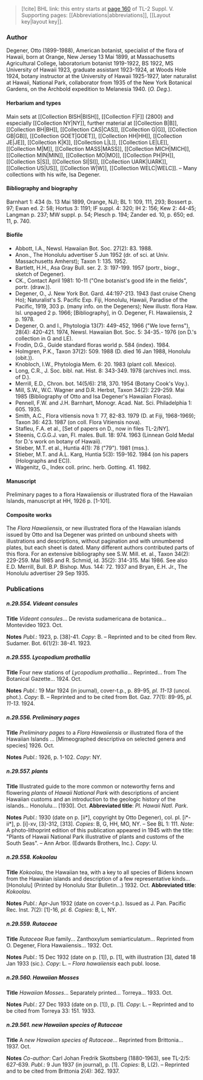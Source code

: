 > [!cite] BHL link: this entry starts at [page 160](https://www.biodiversitylibrary.org/item/103833#page/172/mode/1up) of TL-2 Suppl. V.
> Supporting pages: [[Abbreviations|abbreviations]], [[Layout key|layout key]].

### Author

Degener, Otto (1899-1988), American botanist, specialist of the flora of Hawaii, born at Orange, New Jersey 13 Mai 1899, at Massachusetts Agricultural College, laboratorium botanist 1919-1922, BS 1922, MS University of Hawaii 1923, graduate assistant 1923-1924, at Woods Hole 1924, botany instructor at the University of Hawaii 1925-1927, later naturalist at Hawaii, National Park, collaborator from 1935 of the New York Botanical Gardens, on the Archbold expedition to Melanesia 1940. (*O. Deg.*).

#### Herbarium and types

Main sets at [[Collection BISH|BISH]], [[Collection F|F]] (2800) and especially [[Collection NY|NY]], further material at [[Collection B|B]], [[Collection BH|BH]], [[Collection CAS|CAS]], [[Collection G|G]], [[Collection GB|GB]], [[Collection GOET|GOET]], [[Collection HH|HH]], [[Collection JE|JE]], [[Collection K|K]], [[Collection L|L]], [[Collection LE|LE]], [[Collection M|M]], [[Collection MASS|MASS]], [[Collection MICH|MICH]], [[Collection MIN|MIN]], [[Collection MO|MO]], [[Collection PH|PH]], [[Collection S|S]], [[Collection SI|SI]], [[Collection UARK|UARK]], [[Collection US|US]], [[Collection W|W]], [[Collection WELC|WELC]]. – Many collections with his wife, Isa Degener.

#### Bibliography and biography

Barnhart 1: 434 (b. 13 Mai 1899, Orange, NJ); BL 1: 109, 111, 293; Bossert p. 97; Ewan ed. 2: 58; Hortus 3: 1191; IF suppl. 4: 320; IH 2: 156; Kew 2: 44-45; Langman p. 237; MW suppl. p. 54; Plesch p. 194; Zander ed. 10, p. 650; ed. 11, p. 740.

#### Biofile

- Abbott, I.A., Newsl. Hawaiian Bot. Soc. 27(2): 83. 1988.
- Anon., The Honolulu advertiser 5 Jun 1952 (dr. of sci. at Univ. Massachusetts Amherst); Taxon 1: 135. 1952.
- Bartlett, H.H., Asa Gray Bull. ser. 2. 3: 197-199. 1957 (portr., biogr., sketch of Degener).
- CK., Contact April 1981: 10-11 ("One botanist's good life in the fields", portr. (draw.)).
- Degener, O., J. New York Bot. Gard. 44:197-213. 1943 (last cruise Cheng Ho); Naturalist's S. Pacific Exp. Fiji, Honolulu, Hawaii, Paradise of the Pacific, 1919, 303 p. (many info. on the Degeners); New illustr. flora Haw. Isl. unpaged 2 p. 1966; \[Bibliography\], in O. Degener, Fl. Hawaiiensis, 2 p. 1978.
- Degener, O. and I., Phytologia 13(7): 449-452, 1966 ("We love ferns"), 28(4): 420-421. 1974, Newsl. Hawaiian Bot. Soc. 5: 34-35.- 1976 (on D.'s collection in G and LE).
- Frodin, D.G., Guide standard floras world p. 584 (index). 1984.
- Holmgren, P.K., Taxon 37(2): 509. 1988 (D. died 16 Jan 1988, Honolulu (obit.)).
- Knobloch, I.W., Phytologia Mem. 6: 20. 1983 (plant coll. Mexico).
- Long, C.R., J. Soc. bibl. nat. Hist. 8: 343-349. 1978 (archives incl. mss. of D.).
- Merrill, E.D., Chron. bot. 14(5/6): 218, 370. 1954 (Botany Cook's Voy.).
- Mill, S.W., W.C. Wagner and D.R. Herbst, Taxon 34(2): 229-259. Mai 1985 (Bibliography of Otto and Isa Degener's Hawaiian Floras).
- Pennell, F.W. and J.H. Barnhart, Monogr. Acad. Nat. Sci. Philadelphia 1: 605. 1935.
- Smith, A.C., Flora vitiensis nova 1: 77, 82-83. 1979 (D. at Fiji, 1968-1969); Taxon 36: 423. 1987 (on coll. Flora Vitiensis nova).
- Stafleu, F.A. et al., \[Set of papers on D., now in files TL-2/NY\].
- Steenis, C.G.G.J. van, Fl. males. Bull. 18: 974. 1963 (Linnean Gold Medal for D.'s work on botany of Hawaii).
- Stieber, M.T. et al., Huntia 4(1): 78 ("79"). 1981 (mss.).
- Stieber, M.T. and A.L. Karg, Huntia 5(3): 159-162. 1984 (on his papers (Holographs and EC)).
- Wagenitz, G., Index coll. princ. herb. Gotting. 41. 1982.

#### Manuscript

Preliminary pages to a flora Hawaiiensis or illustrated flora of the Hawaiian Islands, manuscript at HH, 1926 p. \[1-101\].

#### Composite works

The *Flora Hawaiiensis*, or new illustrated flora of the Hawaiian islands issued by Otto and Isa Degener was printed on unbound sheets with illustrations and descriptions, without pagination and with unnumbered plates, but each sheet is dated. Many different authors contributed parts of this flora. For an extensive bibliography see S.W. Mill. et. al., Taxon 34(2): 229-259. Mai 1985 and R. Schmid, id. 35(2): 314-315. Mai 1986. See also E.D. Merrill, Bull. B.P. Bishop. Mus. 144: 72. 1937 and Bryan, E.H. Jr., The Honolulu advertiser 29 Sep 1935.

### Publications

##### n.29.554. Videant consules

**Title**
*Videant consules*... De revista sudamericana de botanica... Montevideo 1923. Oct.

**Notes**
*Publ*.: 1923, p. \[38\]-41. *Copy*: B. – Reprinted and to be cited from Rev. Sudamer. Bot. 6(1/2): 38-41. 1923.

##### n.29.555. Lycopodium prothallia

**Title**
Four new stations of *Lycopodium prothallia*... Reprinted... from The Botanical Gazette... 1924. Oct.

**Notes**
*Publ*.: 19 Mar 1924 (in journal), cover-t.p., p. 89-95, *pl. 11-13* (uncol. phot.). *Copy*: B. – Reprinted and to be cited from Bot. Gaz. 77(1): 89-95, *pl. 11-13.* 1924.

##### n.29.556. Preliminary pages

**Title**
*Preliminary pages* to a *Flora Hawaiiensis* or illustrated flora of the Hawaiian Islands ... \[Mimeographed descriptiva on selected genera and species\] 1926. Oct.

**Notes**
*Publ*.: 1926, p. 1-102. *Copy*: NY.

##### n.29.557. plants

**Title**
Illustrated guide to the more common or noteworthy ferns and flowering *plants* of *Hawaii National Park* with descriptions of ancient Hawaiian customs and an introduction to the geologic history of the islands... Honolulu... \[1930\]. Oct.
**Abbreviated title**: *Pl. Hawaii Natl. Park*.

**Notes**
*Publ*.: 1930 (date on p. \[ii\*\], copyright by Otto Degener), col. pl. \[i\*-ii\*\], p. \[i\]-xv, \[3\]-312, \[313\]. *Copies*: B, G, HH, MO, NY. – See BL 1: 111.
*Note*: A photo-lithoprint edition of this publication appeared in 1945 with the title: "Plants of Hawaii National Park illustrative of plants and customs of the South Seas". – Ann Arbor. (Edwards Brothers, Inc.). *Copy*: U.

##### n.29.558. Kokoolau

**Title**
*Kokoolau*, the Hawaiian tea, with a key to all species of Bidens known from the Hawaiian islands and description of a few representative kinds... \[Honolulu\] (Printed by Honolulu Star Bulletin...) 1932. Oct.
**Abbreviated title**: *Kokoolau*.

**Notes**
*Publ*.: Apr-Jun 1932 (date on cover-t.p.). Issued as J. Pan. Pacific Rec. Inst. 7(2): \[1\]-16, *pl. 6.* *Copies*: B, L, NY.

##### n.29.559. Rutaceae

**Title**
*Rutaceae* Rue family... Zanthoxylum semiarticulatum... Reprinted from O. Degener, Flora Hawaiiensis... 1932. Oct.

**Notes**
*Publ*.: 15 Dec 1932 (date on p. \[1\]), p. \[1\], with illustration \[3\], dated 18 Jan 1933 (sic.). *Copy*: L. – *Flora hawaiiensis* each publ. loose.

##### n.29.560. Hawaiian Mosses

**Title**
*Hawaiian Mosses*... Separately printed... Torreya... 1933. Oct.

**Notes**
*Publ*.: 27 Dec 1933 (date on p. \[1\]), p. \[1\]. *Copy*: L. – Reprinted and to be cited from Torreya 33: 151. 1933.

##### n.29.561. new Hawaiian species of Rutaceae

**Title**
A *new Hawaiian species of Rutaceae*... Reprinted from Brittonia... 1937. Oct.

**Notes**
*Co-author*: Carl Johan Fredrik Skottsberg (1880-1963), see TL-2/5: 627-639.
*Publ*.: 9 Jun 1937 (in journal), p. \[1\]. *Copies*: B, L(2). – Reprinted and to be cited from Brittonia 2(4): 362. 1937.

